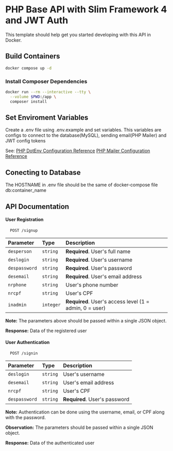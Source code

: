 # PHP Base API with Slim Framework 4 and JWT Auth 

This template should help get you started developing with this API in Docker.

## Build Containers

```sh
docker compose up -d
```

### Install Composer Dependencies

```sh
docker run --rm --interactive --tty \
  --volume $PWD:/app \
  composer install
```

## Set Enviroment Variables

Create a .env file using .env.example and set variables. This variables are configs to connect to the database(MySQL), sending email(PHP Mailer) and JWT config tokens

See: 
[PHP DotEnv Configuration Reference](https://github.com/vlucas/phpdotenv)
[PHP Mailer Configuration Reference](https://github.com/PHPMailer/PHPMailer)

## Conecting to Database

The HOSTNAME in .env file should be the same of docker-compose file db:container_name

## API Documentation

#### User Registration

```http
  POST /signup
```

| Parameter     | Type     | Description                          |
| :-----------  | :------- | :----------------------------------- |
| `desperson`   | `string` | **Required**. User's full name      |
| `deslogin`    | `string` | **Required**. User's username       |
| `despassword` | `string` | **Required**. User's password       |
| `desemail`    | `string` | **Required**. User's email address  |
| `nrphone`     | `string` | User's phone number                 |
| `nrcpf`       | `string` | User's CPF                          |
| `inadmin`     | `integer`| **Required**. User's access level (1 = admin, 0 = user) |

**Note:** The parameters above should be passed within a single JSON object.

**Response:** Data of the registered user

#### User Authentication

```http
  POST /signin
```

| Parameter     | Type     | Description                                     |
| :-----------  | :------- | :---------------------------------------------- |
| `deslogin`    | `string` | User's username                                 |
| `desemail`    | `string` | User's email address                            |
| `nrcpf`       | `string` | User's CPF                                      |
| `despassword` | `string` | **Required**. User's password                   |

**Note:** Authentication can be done using the username, email, or CPF along with the password.

**Observation:** The parameters should be passed within a single JSON object.

**Response:** Data of the authenticated user